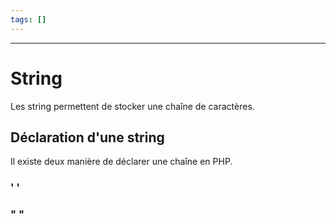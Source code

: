 ```yaml
---
tags: []
---
```

---
# String

Les string permettent de stocker une chaîne de caractères.

## Déclaration d'une string

Il existe deux manière de déclarer une chaîne en PHP.
### ' '


### " "